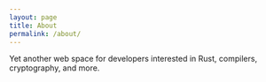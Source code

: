 ```yaml
---
layout: page
title: About
permalink: /about/
---
```


Yet another web space for developers interested in Rust, compilers, cryptography, and more.
